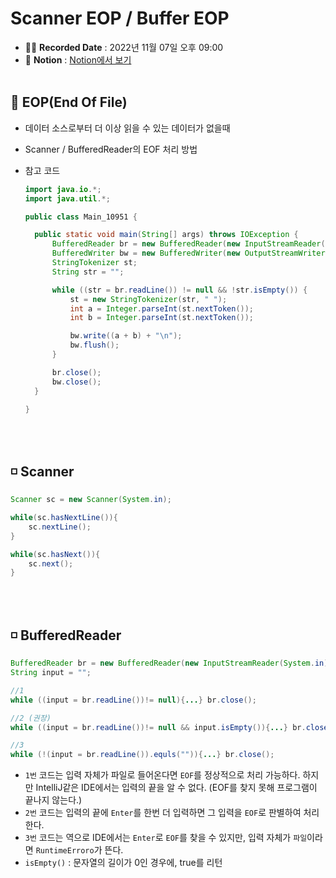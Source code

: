 # Scanner EOP / Buffer EOP

- ✍🏻 **Recorded Date** : 2022년 11월 07일 오후 09:00
- 🔖 **Notion** : [Notion에서 보기](https://6suk.notion.site/Scanner-EOP-Buffer-EOP-2942e04f1f7148d69f80b2c543b7d208)
  <br>
  <br>

## 🔸 EOP(End Of File)

- 데이터 소스로부터 더 이상 읽을 수 있는 데이터가 없을때
- Scanner / BufferedReader의 EOF 처리 방법
- 참고 코드

  ```java
  import java.io.*;
  import java.util.*;

  public class Main_10951 {

  	public static void main(String[] args) throws IOException {
  		BufferedReader br = new BufferedReader(new InputStreamReader(System.in));
  		BufferedWriter bw = new BufferedWriter(new OutputStreamWriter(System.out));
  		StringTokenizer st;
  		String str = "";

  		while ((str = br.readLine()) != null && !str.isEmpty()) {
  			st = new StringTokenizer(str, " ");
  			int a = Integer.parseInt(st.nextToken());
  			int b = Integer.parseInt(st.nextToken());

  			bw.write((a + b) + "\n");
  			bw.flush();
  		}

  		br.close();
  		bw.close();
  	}

  }
  ```

<br><br>

## ◽ Scanner

```java
Scanner sc = new Scanner(System.in);

while(sc.hasNextLine()){
	sc.nextLine();
}

while(sc.hasNext()){
	sc.next();
}
```

<br><br>

## ◽ BufferedReader

```java
BufferedReader br = new BufferedReader(new InputStreamReader(System.in));
String input = "";

//1
while ((input = br.readLine())!= null){...} br.close();

//2 (권장)
while ((input = br.readLine())!= null && input.isEmpty()){...} br.close();

//3
while (!(input = br.readLine()).equls("")){...} br.close();
```

- `1번` 코드는 입력 자체가 파일로 들어온다면 `EOF`를 정상적으로 처리 가능하다. 하지만 IntelliJ같은 IDE에서는 입력의 끝을 알 수 없다. (EOF를 찾지 못해 프로그램이 끝나지 않는다.)
- `2번` 코드는 입력의 끝에 `Enter`를 한번 더 입력하면 그 입력을 `EOF`로 판별하여 처리한다.
- `3번` 코드는 역으로 IDE에서는 `Enter`로 `EOF`를 찾을 수 있지만, 입력 자체가 `파일`이라면 `RuntimeErroro`가 뜬다.
- `isEmpty()` : 문자열의 길이가 0인 경우에, true를 리턴
